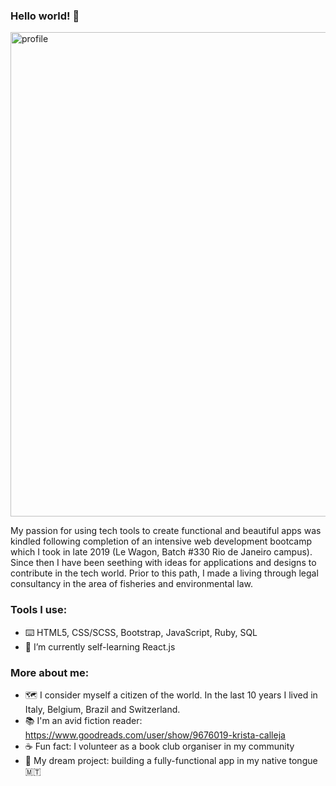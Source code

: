 ### Hello world! 👋

<img width="775" alt="profile" src="https://user-images.githubusercontent.com/40354833/111623219-d7e12e80-87c8-11eb-928c-3a34d44826c9.png">

My passion for using tech tools to create functional and beautiful apps was kindled following completion of an intensive web development bootcamp which I took in late 2019 (Le Wagon, Batch #330 Rio de Janeiro campus). Since then I have been seething with ideas for applications and designs to contribute in the tech world.
Prior to this path, I made a living through legal consultancy in the area of fisheries and environmental law. 

### Tools I use:
- ⌨️ HTML5, CSS/SCSS, Bootstrap, JavaScript, Ruby, SQL
- 🌱 I’m currently self-learning React.js 

### More about me:
- 🗺 I consider myself a citizen of the world. In the last 10 years I lived in Italy, Belgium, Brazil and Switzerland.
- 📚 I'm an avid fiction reader: https://www.goodreads.com/user/show/9676019-krista-calleja
- ☕️ Fun fact: I volunteer as a book club organiser in my community
- 📱 My dream project: building a fully-functional app in my native tongue 🇲🇹
